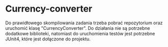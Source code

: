 # Currency-converter
Do prawidłowego skompilowania zadania trzeba pobrać repozytorium oraz uruchomić klasę "CurrencyConverter".
Do działania nie są potrzebne dodatkowe biblioteki, natomiast do uruchomienia testów jest potrzebne JUnit4, które jest dołączone do projektu.
